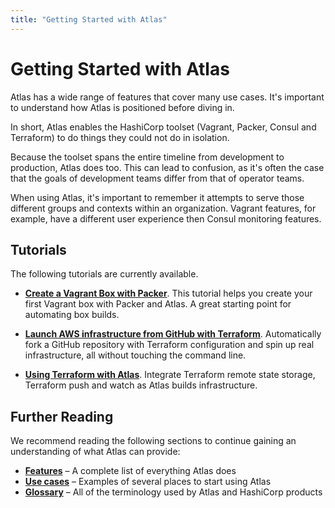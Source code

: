```yaml
---
title: "Getting Started with Atlas"
---
```

# Getting Started with Atlas

Atlas has a wide range of features that cover many use cases. It's important
to understand how Atlas is positioned before diving in.

In short, Atlas enables the HashiCorp toolset (Vagrant, Packer, Consul
and Terraform) to do things they could not do in isolation.

Because the toolset spans the entire timeline from development
to production, Atlas does too. This can lead to confusion, as
it's often the case that the goals of development teams differ from that
of operator teams.

When using Atlas, it's important to remember it attempts to serve those
different groups and contexts within an organization. Vagrant features, for example,
have a different user experience then Consul monitoring features.

## Tutorials

The following tutorials are currently available.

- __[Create a Vagrant Box with Packer](/tutorial/packer-vagrant)__. This tutorial helps
you create your first Vagrant box with Packer and Atlas. A great starting point for automating
box builds.
- __[Launch AWS infrastructure from GitHub with Terraform](/tutorial/terraform-github)__.
Automatically fork a GitHub repository with Terraform configuration and spin up real
infrastructure, all without touching the command line.

- __[Using Terraform with Atlas](/tutorial/terraform)__. Integrate Terraform
remote state storage, Terraform push and
watch as Atlas builds infrastructure.

## Further Reading

We recommend reading the following sections to continue gaining an understanding
of what Atlas can provide:

- __[Features](/help/intro/features-list)__ – A complete list of everything Atlas does
- __[Use cases](/help/intro/use-cases)__ – Examples of several places to start using Atlas
- __[Glossary](/help/glossary)__ – All of the terminology used by Atlas and HashiCorp products
